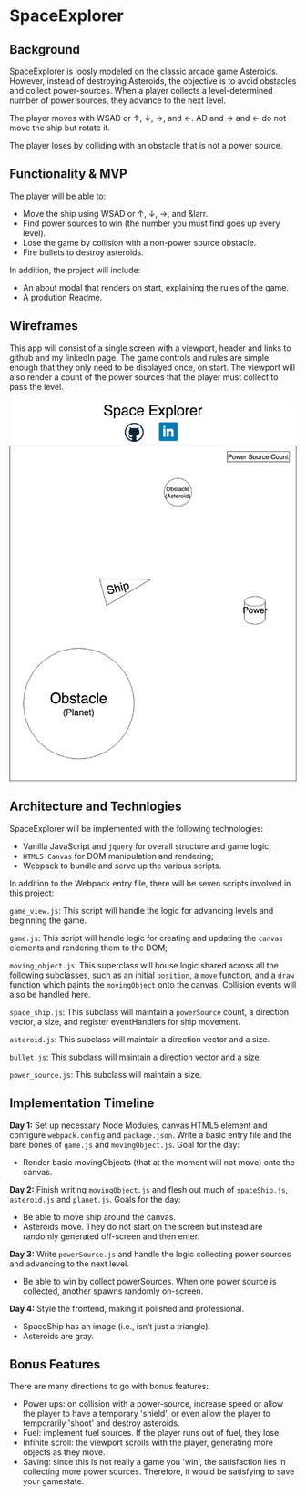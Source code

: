 # SpaceExplorer

## Background

SpaceExplorer is loosly modeled on the classic arcade game Asteroids. However, instead of destroying Asteroids, the objective is to avoid obstacles and collect power-sources. When a player collects a level-determined number of power sources, they advance to the next level.

The player moves with WSAD or &uarr;, &darr;, &rarr;, and &larr;. AD and &rarr; and &larr; do not move the ship but rotate it. 

The player loses by colliding with an obstacle that is not a power source.


## Functionality & MVP

The player will be able to: 

* Move the ship using WSAD or &uarr;, &darr;, &rarr;, and &larr.
* Find power sources to win (the number you must find goes up every level).
* Lose the game by collision with a non-power source obstacle.
* Fire bullets to destroy asteroids. 

In addition, the project will include:

* An about modal that renders on start, explaining the rules of the game.
* A prodution Readme.


## Wireframes

This app will consist of a single screen with a viewport, header and links to github and my linkedIn page. The game controls and rules are simple enough that they only need to be displayed once, on start. The viewport will also render a count of the power sources that the player must collect to pass the level.

![Space Explorer Wireframe](./docs/SpaceExplorer.png "Space Explorer Wireframe")


## Architecture and Technlogies


SpaceExplorer will be implemented with the following technologies: 

* Vanilla JavaScript and `jquery` for overall structure and game logic;
* `HTML5 Canvas` for DOM manipulation and rendering;
* Webpack to bundle and serve up the various scripts.

In addition to the Webpack entry file, there will be seven scripts involved in this project: 

`game_view.js`: This script will handle the logic for advancing levels and beginning the game.

`game.js`: This script will handle logic for creating and updating the `canvas` elements and rendering them to the DOM;

`moving_object.js`: This superclass will house logic shared across all the following subclasses, such as an initial `position`, a `move` function, and a `draw` function which paints the `movingObject` onto the canvas. Collision events will also be handled here. 

`space_ship.js`: This subclass will maintain a `powerSource` count, a direction vector, a size, and register eventHandlers for ship movement.

`asteroid.js`: This subclass will maintain a direction vector and a size.

`bullet.js`: This subclass will maintain a direction vector and a size.

`power_source.js`: This subclass will maintain a size. 


## Implementation Timeline

**Day 1:** Set up necessary Node Modules, canvas HTML5 element and configure `webpack.config` and `package.json`. Write a basic entry file and the bare bones of `game.js` and `movingObject.js`. Goal for the day:

* Render basic movingObjects (that at the moment will not move) onto the canvas.

**Day 2:** Finish writing `movingObject.js` and flesh out much of `spaceShip.js`, `asteroid.js` and `planet.js`. Goals for the day:

* Be able to move ship around the canvas.
* Asteroids move. They do not start on the screen but instead are randomly generated off-screen and then enter.

**Day 3:** Write `powerSource.js` and handle the logic collecting power sources and advancing to the next level.

* Be able to win by collect powerSources. When one power source is collected, another spawns randomly on-screen.

**Day 4:** Style the frontend, making it polished and professional.

* SpaceShip has an image (i.e., isn't just a triangle).
* Asteroids are gray.  
  
## Bonus Features

There are many directions to go with bonus features:

* Power ups: on collision with a power-source, increase speed or allow the player to have a temporary 'shield', or even allow the player to temporarily 'shoot' and destroy asteroids.
* Fuel: implement fuel sources. If the player runs out of fuel, they lose.
* Infinite scroll: the viewport scrolls with the player, generating more objects as they move.
* Saving: since this is not really a game you 'win', the satisfaction lies in collecting more power sources. Therefore, it would be satisfying to save your gamestate.